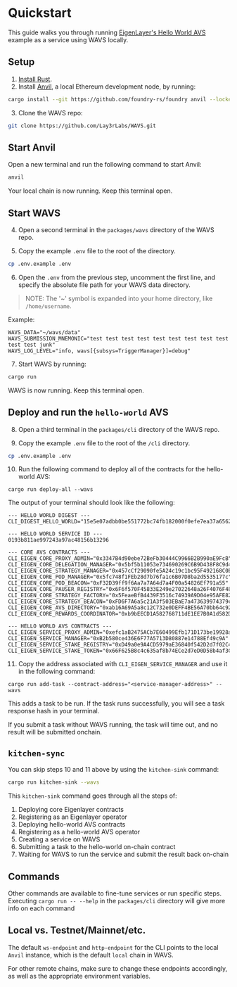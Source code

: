 # Quickstart

This guide walks you through running [EigenLayer's Hello World AVS](https://docs.eigenlayer.xyz/developers/quickstart) example as a service using WAVS locally.

## Setup

1. [Install Rust](https://www.rust-lang.org/tools/install).
2. Install [Anvil](https://github.com/foundry-rs/foundry/tree/master/crates/anvil), a local Ethereum development node, by running:

```bash
cargo install --git https://github.com/foundry-rs/foundry anvil --locked --force
```

3. Clone the WAVS repo:

```bash
git clone https://github.com/Lay3rLabs/WAVS.git
```

## Start Anvil

Open a new terminal and run the following command to start Anvil:

```bash
anvil
```

Your local chain is now running. Keep this terminal open.

## Start WAVS

4. Open a second terminal in the `packages/wavs` directory of the WAVS repo.

5. Copy the example `.env` file to the root of the directory.

```bash
cp .env.example .env
```

6. Open the `.env` from the previous step, uncomment the first line, and specify the absolute file path for your WAVS data directory.

> NOTE: The '~' symbol is expanded into your home directory, like `/home/username`.

Example:

```
WAVS_DATA="~/wavs/data"
WAVS_SUBMISSION_MNEMONIC="test test test test test test test test test test test junk"
WAVS_LOG_LEVEL="info, wavs[{subsys=TriggerManager}]=debug"
```

7. Start WAVS by running:

```bash
cargo run
```

WAVS is now running. Keep this terminal open.

## Deploy and run the `hello-world` AVS

8. Open a third terminal in the `packages/cli` directory of the WAVS repo.

9. Copy the example `.env` file to the root of the `/cli` directory.

```bash
cp .env.example .env
```

10. Run the following command to deploy all of the contracts for the hello-world AVS:

```
cargo run deploy-all --wavs
```

The output of your terminal should look like the following:

```
--- HELLO WORLD DIGEST ---
CLI_DIGEST_HELLO_WORLD="15e5e07adbb0be551772bc74fb182000f0efe7ea37a65622007042f47787d3b6"

--- HELLO WORLD SERVICE ID ---
0193b811ae997243a97ac48156b13296

--- CORE AVS CONTRACTS ---
CLI_EIGEN_CORE_PROXY_ADMIN="0x3347B4d90ebe72BeFb30444C9966B2B990aE9FcB"
CLI_EIGEN_CORE_DELEGATION_MANAGER="0x5bf5b11053e734690269C6B9D438F8C9d48F528A"
CLI_EIGEN_CORE_STRATEGY_MANAGER="0x457cCf29090fe5A24c19c1bc95F492168C0EaFdb"
CLI_EIGEN_CORE_POD_MANAGER="0x5fc748f1FEb28d7b76fa1c6B07D8ba2d5535177c"
CLI_EIGEN_CORE_POD_BEACON="0xF32D39ff9f6Aa7a7A64d7a4F00a54826Ef791a55"
CLI_EIGEN_CORE_PAUSER_REGISTRY="0x6F6f570F45833E249e27022648a26F4076F48f78"
CLI_EIGEN_CORE_STRATEGY_FACTORY="0x5FeaeBfB4439F3516c74939A9D04e95AFE82C4ae"
CLI_EIGEN_CORE_STRATEGY_BEACON="0xFD6F7A6a5c21A3f503EBaE7a473639974379c351"
CLI_EIGEN_CORE_AVS_DIRECTORY="0xab16A69A5a8c12C732e0DEFF4BE56A70bb64c926"
CLI_EIGEN_CORE_REWARDS_COORDINATOR="0xb9bEECD1A582768711dE1EE7B0A1d582D9d72a6C"

--- HELLO WORLD AVS CONTRACTS ---
CLI_EIGEN_SERVICE_PROXY_ADMIN="0xefc1aB2475ACb7E60499Efb171D173be19928a05"
CLI_EIGEN_SERVICE_MANAGER="0xB2b580ce436E6F77A5713D80887e14788Ef49c9A"
CLI_EIGEN_SERVICE_STAKE_REGISTRY="0xD49a0e9A4CD5979aE36840f542D2d7f02C4817Be"
CLI_EIGEN_SERVICE_STAKE_TOKEN="0x66F625B8c4c635af8b74ECe2d7eD0D58b4af3C3d"
```


11. Copy the address associated with `CLI_EIGEN_SERVICE_MANAGER` and use it in the following command:

```
cargo run add-task --contract-address="<service-manager-address>" --wavs
```

This adds a task to be run. If the task runs successfully, you will see a task response hash in your terminal.

If you submit a task without WAVS running, the task will time out, and no result will be submitted onchain.


## `kitchen-sync`

You can skip steps 10 and 11 above by using the `kitchen-sink` command:

```bash
cargo run kitchen-sink --wavs
```

This `kitchen-sink` command goes through all the steps of:

1. Deploying core Eigenlayer contracts
2. Registering as an Eigenlayer operator
3. Deploying hello-world AVS contracts
4. Registering as a hello-world AVS operator
5. Creating a service on WAVS
6. Submitting a task to the hello-world on-chain contract
7. Waiting for WAVS to run the service and submit the result back on-chain

## Commands

Other commands are available to fine-tune services or run specific steps. Executing `cargo run -- --help` in the `packages/cli` directory will give more info on each command

## Local vs. Testnet/Mainnet/etc.

The default `ws-endpoint` and `http-endpoint` for the CLI points to the local `Anvil` instance, which is the default `local` chain in WAVS.

For other remote chains, make sure to change these endpoints accordingly, as well as the appropriate environment variables.
